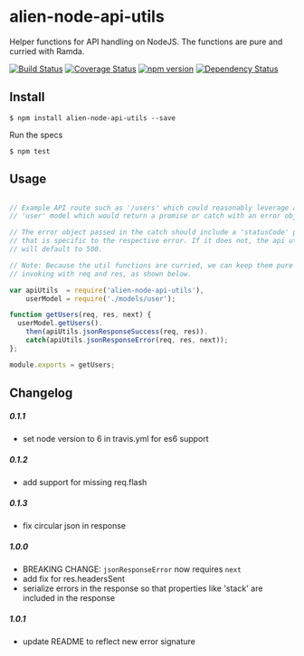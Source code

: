 # alien-node-api-utils
Helper functions for API handling on NodeJS. The functions are pure and curried with Ramda.

[![Build Status](https://travis-ci.org/AlienCreations/alien-node-api-utils.svg?branch=master)](https://travis-ci.org/AlienCreations/alien-node-api-utils) [![Coverage Status](https://coveralls.io/repos/AlienCreations/alien-node-api-utils/badge.svg?branch=master&service=github)](https://coveralls.io/github/AlienCreations/alien-node-api-utils?branch=master) [![npm version](http://img.shields.io/npm/v/alien-node-api-utils.svg)](https://npmjs.org/package/alien-node-api-utils) [![Dependency Status](https://david-dm.org/AlienCreations/alien-node-api-utils.svg)](https://david-dm.org/AlienCreations/alien-node-api-utils)

## Install

```
$ npm install alien-node-api-utils --save
```

Run the specs

```
$ npm test
```

## Usage

```js

// Example API route such as '/users' which could reasonably leverage a 
// 'user' model which would return a promise or catch with an error object.

// The error object passed in the catch should include a 'statusCode' property
// that is specific to the respective error. If it does not, the api utils 
// will default to 500.

// Note: Because the util functions are curried, we can keep them pure and by 
// invoking with req and res, as shown below.

var apiUtils  = require('alien-node-api-utils'),
    userModel = require('./models/user');

function getUsers(req, res, next) {
  userModel.getUsers().
    then(apiUtils.jsonResponseSuccess(req, res)).
    catch(apiUtils.jsonResponseError(req, res, next));
};

module.exports = getUsers;

```

## Changelog

##### 0.1.1
  - set node version to 6 in travis.yml for es6 support
 
##### 0.1.2
  - add support for missing req.flash
 
##### 0.1.3
  - fix circular json in response

##### 1.0.0
  - BREAKING CHANGE: `jsonResponseError` now requires `next` 
  - add fix for res.headersSent
  - serialize errors in the response so that properties like 'stack' are included in the response

##### 1.0.1
  - update README to reflect new error signature
